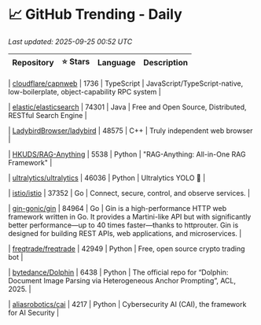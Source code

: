 # 📈 GitHub Trending - Daily

_Last updated: 2025-09-25 00:52 UTC_

| Repository | ⭐ Stars | Language | Description |
|------------|--------:|----------|-------------|

| [cloudflare/capnweb](https://github.com/cloudflare/capnweb) | 1736 | TypeScript | JavaScript/TypeScript-native, low-boilerplate, object-capability RPC system |

| [elastic/elasticsearch](https://github.com/elastic/elasticsearch) | 74301 | Java | Free and Open Source, Distributed, RESTful Search Engine |

| [LadybirdBrowser/ladybird](https://github.com/LadybirdBrowser/ladybird) | 48575 | C++ | Truly independent web browser |

| [HKUDS/RAG-Anything](https://github.com/HKUDS/RAG-Anything) | 5538 | Python | "RAG-Anything: All-in-One RAG Framework" |

| [ultralytics/ultralytics](https://github.com/ultralytics/ultralytics) | 46036 | Python | Ultralytics YOLO 🚀 |

| [istio/istio](https://github.com/istio/istio) | 37352 | Go | Connect, secure, control, and observe services. |

| [gin-gonic/gin](https://github.com/gin-gonic/gin) | 84964 | Go | Gin is a high-performance HTTP web framework written in Go. It provides a Martini-like API but with significantly better performance—up to 40 times faster—thanks to httprouter. Gin is designed for building REST APIs, web applications, and microservices. |

| [freqtrade/freqtrade](https://github.com/freqtrade/freqtrade) | 42949 | Python | Free, open source crypto trading bot |

| [bytedance/Dolphin](https://github.com/bytedance/Dolphin) | 6438 | Python | The official repo for “Dolphin: Document Image Parsing via Heterogeneous Anchor Prompting”, ACL, 2025. |

| [aliasrobotics/cai](https://github.com/aliasrobotics/cai) | 4217 | Python | Cybersecurity AI (CAI), the framework for AI Security |
